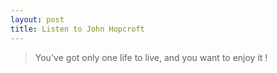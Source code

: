 ```yaml
---
layout: post
title: Listen to John Hopcroft
---
```


>You've got only one life to live, and you want to enjoy it !



